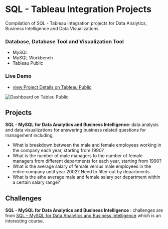 # SQL - Tableau Integration Projects
Compilation of SQL - Tableau integration projects for Data Analytics, Business Intelligence and Data Visualizations.

### Database, Database Tool and Visualization Tool
+ MySQL
+ MySQL Workbench
+ Tableau Public

### Live Demo
+ [view Project Details on Tableau Public](https://public.tableau.com/profile/phonethiriyadana#!/vizhome/IntegratingSQLandTableauforDataAnalyticsandBusinessIntelligence/Dashboard1)

![Dashboard on Tableu Public](https://raw.githubusercontent.com/ptyadana/SQL-Tableau-Data-Analysis-Visualization-Projects/master/screenshot.png)

## Projects
**SQL - MySQL for Data Analytics and Business Intelligence**: data analysis and data visualizations for answering business related questions for management including,
+ What is breakdown between the male and female employees working in the company each year, starting from 1990?
+ What is the number of male managers to the number of female managers from different departments for each year, starting from 1990?
+ What is the average salary of female versus male employees in the entire company until year 2002? Need to filter out by departments.
+ What is the athe average male and female salary per department within a certain salary range?


## Challenges
**SQL - MySQL for Data Analytics and Business Intelligence** : challenges are from [SQL - MySQL for Data Analytics and Business Intelligence](https://www.udemy.com/course/sql-mysql-for-data-analytics-and-business-intelligence/) which is an interesting course.